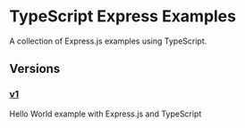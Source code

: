 # TypeScript Express Examples

A collection of Express.js examples using TypeScript.

## Versions

### [v1](./v1)
Hello World example with Express.js and TypeScript
